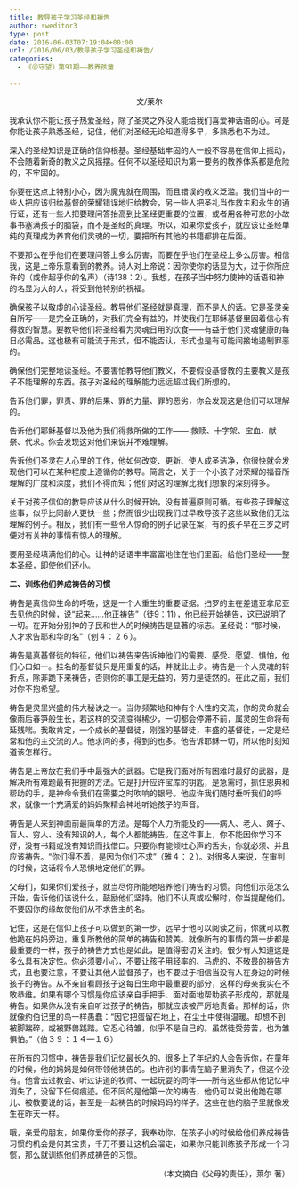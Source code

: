 ```yaml
---
title: 教导孩子学习圣经和祷告
author: sweditor3
type: post
date: 2016-06-03T07:19:04+00:00
url: /2016/06/03/教导孩子学习圣经和祷告/
categories:
  - 《＠守望》第91期——教养孩童

---
```

<p style="text-align: center;">
  文/莱尔
</p>

我承认你不能让孩子热爱圣经，除了圣灵之外没人能给我们喜爱神话语的心。可是你能让孩子熟悉圣经，记住，他们对圣经无论知道得多早，多熟悉也不为过。 

深入的圣经知识是正确的信仰根基。圣经基础牢固的人一般不容易在信仰上摇动，不会随着新奇的教义之风摇摆。任何不以圣经知识为第一要务的教养体系都是危险的，不牢固的。 

你要在这点上特别小心，因为魔鬼就在周围，而且错误的教义泛滥。我们当中的一些人把应该归给基督的荣耀错误地归给教会，另一些人把圣礼当作救主和永生的通行证，还有一些人把要理问答抬高到比圣经更重要的位置，或者用各种可悲的小故事书塞满孩子的脑袋，而不是圣经的真理。所以，如果你爱孩子，就应该让圣经单纯的真理成为养育他们灵魂的一切，要把所有其他的书籍都排在后面。 

不要那么在乎他们在要理问答上多么厉害，而要在乎他们在圣经上多么厉害。相信我，这是上帝乐意看到的教养。诗人对上帝说：因你使你的话显为大，过于你所应许的（或作超乎你的名声）（诗138：2）。我想，在孩子当中努力使神的话语和神的名显为大的人，将受到他特别的祝福。 

确保孩子以敬虔的心读圣经。教导他们圣经就是真理，而不是人的话。它是圣灵亲自所写&mdash;&mdash;是完全正确的，对我们完全有益的，并使我们在耶稣基督里因着信心有得救的智慧。要教导他们将圣经看为灵魂日用的饮食&mdash;&mdash;有益于他们灵魂健康的每日必需品。这也极有可能流于形式，但不能否认，形式也是有可能间接地遏制罪恶的。 

确保他们完整地读圣经。不要害怕教导他们教义，不要假设基督教的主要教义是孩子不能理解的东西。孩子对圣经的理解能力远远超过我们所想的。 

告诉他们罪，罪责、罪的后果、罪的力量、罪的恶劣，你会发现这是他们可以理解的。 

告诉他们耶稣基督以及他为我们得救所做的工作&mdash;&mdash; 救赎、十字架、宝血、献祭、代求。你会发现这对他们来说并不难理解。 

告诉他们圣灵在人心里的工作，他如何改变、更新、使人成圣洁净，你很快就会发现他们可以在某种程度上遵循你的教导。简言之，关于一个小孩子对荣耀的福音所理解的广度和深度，我们不得而知；他们对这的理解比我们想象的深刻得多。 

关于对孩子信仰的教导应该从什么时候开始，没有普遍原则可循。有些孩子理解这些事，似乎比同龄人更快一些；然而很少出现我们过早教导孩子这些以致他们无法理解的例子。相反，我们有一些令人惊奇的例子记录在案，有的孩子早在三岁之时便对有关神的事情有惊人的理解。 

要用圣经填满他们的心。让神的话语丰丰富富地住在他们里面。给他们圣经&mdash;&mdash;整本圣经，即使他们还小。 

**二、训练他们养成祷告的习惯** 

祷告是真信仰生命的呼吸，这是一个人重生的重要证据。扫罗的主在差遣亚拿尼亚去见他的时候，说&ldquo;起来&hellip;&hellip;他正祷告&rdquo;（徒9：11），他已经开始祷告，这已说明了一切。在开始分别神的子民和世人的时候祷告是显著的标志。圣经说：&ldquo;那时候，人才求告耶和华的名&rdquo;（创４：２６）。 

祷告是真基督徒的特征，他们以祷告来告诉神他们的需要、感受、愿望、惧怕，他们心口如一。挂名的基督徒只是用重复的话，并就此止步。祷告是一个人灵魂的转折点，除非跪下来祷告，否则你的事工是无益的，劳力是徒然的。在此之前，我们对你不抱希望。 

祷告是灵里兴盛的伟大秘诀之一。当你频繁地和神有个人性的交流，你的灵命就会像雨后春笋般生长，若这样的交流变得稀少，一切都会停滞不前，属灵的生命将苟延残喘。我敢肯定，一个成长的基督徒，刚强的基督徒，丰盛的基督徒，一定是经常和他的主交流的人。他求问的多，得到的也多。他告诉耶稣一切，所以他时刻知道该怎样行。 

祷告是上帝放在我们手中最强大的武器。它是我们面对所有困难时最好的武器，是解决所有难题最有把握的方法。它是打开应许宝库的钥匙，是急需时，抓住恩典和帮助的手，是神命令我们在需要之时吹响的银号。他应许我们随时垂听我们的呼求，就像一个充满爱的妈妈聚精会神地听她孩子的声音。 

祷告是人来到神面前最简单的方法。是每个人力所能及的&mdash;&mdash;病人、老人、瘫子、盲人、穷人、没有知识的人，每个人都能祷告。在这件事上，你不能因你学习不好，没有书籍或没有知识而找借口。只要你有能倾吐心声的舌头，你就必须、并且应该祷告。&ldquo;你们得不着，是因为你们不求&rdquo;（雅４：２）。对很多人来说，在审判的时候，这话将令人恐惧地定他们的罪。 

父母们，如果你们爱孩子，就当尽你所能地培养他们祷告的习惯。向他们示范怎么开始，告诉他们该说什么，鼓励他们坚持。他们不认真或松懈时，你当提醒他们。不要因你的缘故使他们从不求告主的名。 

记住，这是在信仰上孩子可以做到的第一步。远早于他可以阅读之前，你就可以教他跪在妈妈旁边，重复所教他的简单的祷告和赞美。就像所有的事情的第一步都是最重要的一样，孩子的祷告方式也是如此，是值得密切关注的。很少有人知道这是多么具有决定性。你必须要小心，不要让孩子用轻率的、马虎的、不敬畏的祷告方式，且也要注意，不要让其他人监督孩子，也不要过于相信当没有人在身边的时候孩子的祷告。从不亲自看顾孩子这每日生命中最重要的部分，这样的母亲我实在不敢恭维。如果有哪个习惯是你应该亲自手把手、面对面地帮助孩子形成的，那就是祷告。如果你从没有亲自听过孩子的祷告，那就应该被严厉地责备。那样的话，你就像约伯记里的鸟一样愚蠢：&ldquo;因它把蛋留在地上，在尘土中使得温暖。却想不到被脚踹碎，或被野兽践踏。它忍心待雏，似乎不是自己的。虽然徒受劳苦，也为雏惧怕。&rdquo;（伯３９：１４&mdash;１６） 

在所有的习惯中，祷告是我们记忆最长久的。很多上了年纪的人会告诉你，在童年的时候，他的妈妈是如何带领他祷告的。也许别的事情在脑子里消失了，但这个没有。他曾去过教会、听过讲道的牧师、一起玩耍的同伴&mdash;&mdash;所有这些都从他记忆中消失了，没留下任何痕迹。但不同的是他第一次的祷告，他仍可以说出他跪在哪儿、被教要说的话，甚至是一起祷告的时候妈妈的样子。这些在他的脑子里就像发生在昨天一样。 

哦，亲爱的朋友，如果你爱你的孩子，我奉劝你，在孩子小的时候给他们养成祷告习惯的机会是何其宝贵，千万不要让这机会溜走，如果你只能训练孩子形成一个习惯，那么就训练他们养成祷告的习惯。 

<p style="text-align: right;">
  （本文摘自《父母的责任》，莱尔 著）
</p>